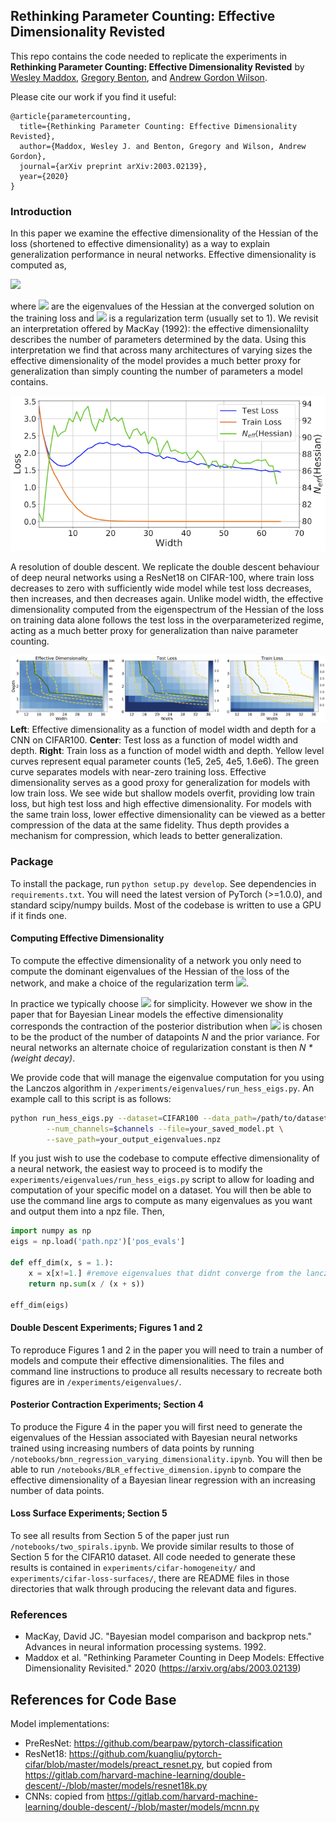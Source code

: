 ## Rethinking Parameter Counting: Effective Dimensionality Revisted

This repo contains the code needed to replicate the experiments in **Rethinking Parameter Counting: Effective Dimensionality Revisted** by [Wesley Maddox](https://wjmaddox.github.io), [Gregory Benton](https://g-benton.github.io/), and [Andrew Gordon Wilson](https://cims.nyu.edu/~andrewgw/).

Please cite our work if you find it useful:
```
@article{parametercounting,
  title={Rethinking Parameter Counting: Effective Dimensionality Revisted},
  author={Maddox, Wesley J. and Benton, Gregory and Wilson, Andrew Gordon},
  journal={arXiv preprint arXiv:2003.02139},
  year={2020}
}
```

### Introduction

In this paper we examine the effective dimensionality of the Hessian of the loss (shortened to effective dimensionality) as a way to explain generalization performance in neural networks. Effective dimensionality is computed as,

<img src="https://render.githubusercontent.com/render/math?math=N_{eff}(\textrm{Hessian})=\sum_{i=1}^{j}\frac{\lambda_j}{\lambda_j%2B\alpha},">

where <img src="https://render.githubusercontent.com/render/math?math=\lambda_j"> are the eigenvalues of the Hessian at the converged solution on the training loss and <img src="https://render.githubusercontent.com/render/math?math=\alpha"> is a regularization term (usually set to 1).
We revisit an interpretation offered by MacKay (1992): the effective dimensionalilty describes the number of parameters determined by the data. 
Using this interpretation we find that across many architectures of varying sizes the effective dimensionality of the model provides a much better proxy for generalization than simply counting the number of parameters a model contains.

![Effective Dimensionality and Generalization](plots/dnn_double_descent.png?raw=true "Effective Dimensionality and Generalization")

A resolution of double descent. We replicate the double descent behaviour of deep neural networks using a ResNet18 on CIFAR-100, where train loss decreases to zero with sufficiently wide model while test loss decreases, then increases, and then decreases again. Unlike model width, the effective dimensionality computed from the eigenspectrum of the Hessian of the loss on training data alone follows the test loss in the overparameterized regime, acting as a much better proxy for generalization than naive parameter counting.

![Effective Dimensionality, Width, and Depth](plots/width-depth-exp.png?raw=true "Effective Dimensionality, Width, and Depth")
**Left**: Effective dimensionality as a function of model width and depth for a CNN on CIFAR100. **Center**: Test loss as a function of model width and depth. **Right**: Train loss as a function of model width and depth. Yellow level curves represent equal parameter counts (1e5, 2e5, 4e5, 1.6e6). The green curve separates models with near-zero training loss. Effective dimensionality serves as a good proxy for generalization for models with low train loss. We see wide but shallow models overfit, providing low train loss, but high test loss and high effective dimensionality. For models with the same train loss, lower effective dimensionality can be viewed as a better compression of the data at the same fidelity. Thus depth provides a mechanism for compression, which leads to better generalization.

### Package

To install the package, run `python setup.py develop`. See dependencies in `requirements.txt`. You will need the latest version of PyTorch (>=1.0.0), and standard scipy/numpy builds. Most of the codebase is written to use a GPU if it finds one.

#### Computing Effective Dimensionality

To compute the effective dimensionality of a network you only need to compute the dominant eigenvalues of the Hessian of the loss of the network, and make a choice of the regularization term <img src="https://render.githubusercontent.com/render/math?math=\alpha">. 

In practice we typically choose <img src="https://render.githubusercontent.com/render/math?math=\alpha=1"> for simplicity. However we show in the paper that for Bayesian Linear models the effective dimensionality corresponds the contraction of the posterior distribution when <img src="https://render.githubusercontent.com/render/math?math=\alpha"> is chosen to be the product of the number of datapoints _N_ and the prior variance. For neural networks an alternate choice of regularization constant is then  _N * (weight decay)_.

We provide code that will manage the eigenvalue computation for you using the Lanczos algorithm in `/experiments/eigenvalues/run_hess_eigs.py`. An example call to this script is as follows:

```bash
python run_hess_eigs.py --dataset=CIFAR100 --data_path=/path/to/dataset/ --model=ResNet18 \
        --num_channels=$channels --file=your_saved_model.pt \
        --save_path=your_output_eigenvalues.npz
```

If you just wish to use the codebase to compute effective dimensionality of a neural network, the easiest way to proceed is to modify the `experiments/eigenvalues/run_hess_eigs.py` script to allow for loading and computation of your specific model on a dataset.
You will then be able to use the command line args to compute as many eigenvalues as you want and output them into a npz file.
Then, 
```python
import numpy as np
eigs = np.load('path.npz')['pos_evals']

def eff_dim(x, s = 1.):
    x = x[x!=1.] #remove eigenvalues that didnt converge from the lanczos computation to make things less noisy
    return np.sum(x / (x + s))
    
eff_dim(eigs)
```


#### Double Descent Experiments; Figures 1 and 2

To reproduce Figures 1 and 2 in the paper you will need to train a number of models and compute their effective dimensionalities. The files and command line instructions to produce all results necessary to recreate both figures are in `/experiments/eigenvalues/`.

#### Posterior Contraction Experiments; Section 4

To produce the Figure 4 in the paper you will first need to generate the eigenvalues of the Hessian associated with Bayesian neural networks trained using increasing numbers of data points by running `/notebooks/bnn_regression_varying_dimensionality.ipynb`. You will then be able to run `/notebooks/BLR_effective_dimension.ipynb` to compare the effective dimensionality of a Bayesian linear regression with an increasing number of data points.

#### Loss Surface Experiments; Section 5

To see all results from Section 5 of the paper just run `/notebooks/two_spirals.ipynb`. We provide similar results to those of Section 5 for the CIFAR10 dataset. All code needed to generate these results is contained in `experiments/cifar-homogeneity/` and `experiments/cifar-loss-surfaces/`, there are README files in those directories that walk through producing the relevant data and figures.

### References
- MacKay, David JC. "Bayesian model comparison and backprop nets." Advances in neural information processing systems. 1992.
- Maddox et al. "Rethinking Parameter Counting in Deep Models: Effective Dimensionality Revisited." 2020 (https://arxiv.org/abs/2003.02139)

## References for Code Base

Model implementations:
  - PreResNet: https://github.com/bearpaw/pytorch-classification
  - ResNet18: https://github.com/kuangliu/pytorch-cifar/blob/master/models/preact_resnet.py, but copied from https://gitlab.com/harvard-machine-learning/double-descent/-/blob/master/models/resnet18k.py
  - CNNs: copied from https://gitlab.com/harvard-machine-learning/double-descent/-/blob/master/models/mcnn.py 
  

